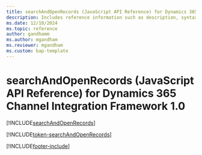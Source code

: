 ```yaml
---
title: searchAndOpenRecords (JavaScript API Reference) for Dynamics 365 Channel Integration Framework 1.0 
description: Includes reference information such as description, syntax, and parameters for the searchAndOpenRecords method in JavaScript API Reference for Dynamics 365 Channel Integration Framework 1.0. 
ms.date: 12/10/2024
ms.topic: reference
author: gandhamm
ms.author: mgandham
ms.reviewer: mgandham
ms.custom: bap-template 
---
```


# searchAndOpenRecords (JavaScript API Reference) for Dynamics 365 Channel Integration Framework 1.0

[!INCLUDE[searchAndOpenRecords](Includes/searchAndOpenRecords-description.md)]

[!INCLUDE[token-searchAndOpenRecords](../../../../shared/token-searchAndOpenRecords.md)]

[!INCLUDE[footer-include](../../../../../includes/footer-banner.md)]
